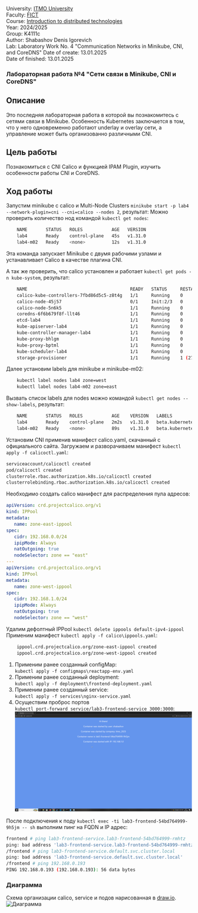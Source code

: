 University: [ITMO University](https://itmo.ru/ru/)   
Faculty: [FICT](https://fict.itmo.ru)   
Course: [Introduction to distributed technologies](https://github.com/itmo-ict-faculty/introduction-to-distributed-technologies)   
Year: 2024/2025   
Group: K4111с   
Author: Shabashov Denis Igorevich   
Lab: Laboratory Work No. 4 "Communication Networks in Minikube, CNI, and CoreDNS"
Date of create: 13.01.2025  
Date of finished: 13.01.2025

### Лабораторная работа №4 "Сети связи в Minikube, CNI и CoreDNS"

## Описание
Это последняя лабораторная работа в которой вы познакомитесь с сетями связи в Minikube. Особенность Kubernetes заключается в том, что у него одновременно работают underlay и overlay сети, а управление может быть организованно различными CNI.

## Цель работы
Познакомиться с CNI Calico и функцией IPAM Plugin, изучить особенности работы CNI и CoreDNS.

## Ход работы

Запустим minikube с calico и Multi-Node Clusters `minikube start -p lab4 --network-plugin=cni --cni=calico --nodes 2`, результат:
Можно проверить количество нод командой `kubectl get nodes`:
```bash
    NAME       STATUS   ROLES           AGE   VERSION
    lab4       Ready    control-plane   45s   v1.31.0
    lab4-m02   Ready    <none>          12s   v1.31.0
```
Эта команда запускает Minikube с двумя рабочими узлами и устанавливает Calico в качестве плагина CNI.


А так же проверить, что calico установлен и работает `kubectl get pods -n kube-system`, результат:
```bash
    NAME                                       READY   STATUS     RESTARTS      AGE
    calico-kube-controllers-7fbd86d5c5-z8t4g   1/1     Running    0             55s
    calico-node-45j57                          0/1     Init:2/3   0             30s
    calico-node-5n6k5                          1/1     Running    0             55s
    coredns-6f6b679f8f-llt46                   1/1     Running    0             55s
    etcd-lab4                                  1/1     Running    0             61s
    kube-apiserver-lab4                        1/1     Running    0             61s
    kube-controller-manager-lab4               1/1     Running    0             61s
    kube-proxy-bhlgm                           1/1     Running    0             30s
    kube-proxy-bptml                           1/1     Running    0             55s
    kube-scheduler-lab4                        1/1     Running    0             61s
    storage-provisioner                        1/1     Running    1 (27s ago)   59s
```

Далее установим labels для minikube и minikube-m02:
``` bash
    kubectl label nodes lab4 zone=west
    kubectl label nodes lab4-m02 zone=east
```

Вызвать список labels для nodes можно командой `kubectl get nodes --show-labels`, результат:
```bash
    NAME       STATUS   ROLES           AGE    VERSION   LABELS
    lab4       Ready    control-plane   2m2s   v1.31.0   beta.kubernetes.io/arch=amd64,beta.kubernetes.io/os=linux,kubernetes.io/arch=amd64,kubernetes.io/hostname=lab4,kubernetes.io/os=linux,minikube.k8s.io/commit=210b148df93a80eb872ecbeb7e35281b3c582c61,minikube.k8s.io/name=lab4,minikube.k8s.io/primary=true,minikube.k8s.io/updated_at=2025_01_14T01_29_07_0700,minikube.k8s.io/version=v1.34.0,node-role.kubernetes.io/control-plane=,node.kubernetes.io/exclude-from-external-load-balancers=,zone=west
    lab4-m02   Ready    <none>          89s    v1.31.0   beta.kubernetes.io/arch=amd64,beta.kubernetes.io/os=linux,kubernetes.io/arch=amd64,kubernetes.io/hostname=lab4-m02,kubernetes.io/os=linux,minikube.k8s.io/commit=210b148df93a80eb872ecbeb7e35281b3c582c61,minikube.k8s.io/name=lab4,minikube.k8s.io/primary=false,minikube.k8s.io/updated_at=2025_01_14T01_29_36_0700,minikube.k8s.io/version=v1.34.0,zone=east

```

Установим CNI применив манифест calico.yaml, скачанный с официального сайта. Загружаем и разворачиваем манифест `kubectl apply -f calicoctl.yaml`:
```bash
serviceaccount/calicoctl created
pod/calicoctl created
clusterrole.rbac.authorization.k8s.io/calicoctl created
clusterrolebinding.rbac.authorization.k8s.io/calicoctl created
```

Необходимо создать calico манифест для распределения пула адресов:
``` yaml
apiVersion: crd.projectcalico.org/v1
kind: IPPool
metadata:
   name: zone-east-ippool
spec:
   cidr: 192.168.0.0/24
   ipipMode: Always
   natOutgoing: true
   nodeSelector: zone == "east"
---
apiVersion: crd.projectcalico.org/v1
kind: IPPool
metadata:
   name: zone-west-ippool
spec:
   cidr: 192.168.1.0/24
   ipipMode: Always
   natOutgoing: true
   nodeSelector: zone == "west"
```
Удалим дефолтный IPPool `kubectl delete ippools default-ipv4-ippool`   
Применим манифест `kubectl apply -f calico\ippools.yaml`:
```bash
    ippool.crd.projectcalico.org/zone-east-ippool created
    ippool.crd.projectcalico.org/zone-west-ippool created
```
1. Применим ранее созданный configMap:<br />
`kubectl apply -f configmaps\reactapp-env.yaml`<br />
2. Применим ранее созданный deployment:<br />
`kubectl apply -f deployment\frontend-deployment.yaml`<br />
3. Применим ранее созданный service:<br />
`kubectl apply -f services\nginx-service.yaml`
4. Осуществим проброс портов <br />`kubectl port-forward service/lab3-frontend-service 3000:3000`:
![Скрин](https://github.com/countenum404/2024_2025-introduction_to_distributed_technologies-k4111c-shabashov_d_i/blob/main/img/lab4/chrome.png 'Скрин')

После подключения к поду `kubectl exec -ti lab3-frontend-54bd764999-9h5jm -- sh` выполним пинг на FQDN и IP адрес:
```bash
frontend # ping lab3-frontend-service.lab3-frontend-54bd764999-rmhtz
ping: bad address 'lab3-frontend-service.lab3-frontend-54bd764999-rmhtz'
/frontend # ping lab3-frontend-service.default.svc.cluster.local
ping: bad address 'lab3-frontend-service.default.svc.cluster.local'
/frontend # ping 192.168.0.193
PING 192.168.0.193 (192.168.0.193): 56 data bytes
```

### Диаграмма
Схема организации calico, service и подов нарисованная в [draw.io](https://app.diagrams.net/).
![Диаграмма](https://github.com/countenum404/2024_2025-introduction_to_distributed_technologies-k4111c-shabashov_d_i/blob/main/img/lab3/lab4.drawio.png 'Диаграмма')